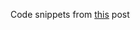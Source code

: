 Code snippets from [this](https://medium.com/@JosephJnk/higher-kinded-polymorphism-with-javascript-and-flow-in-depth-da8d303b5854) post
